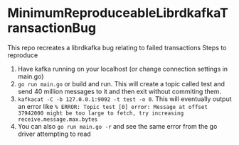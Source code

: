 # MinimumReproduceableLibrdkafkaTransactionBug
This repo recreates a librdkafka bug relating to failed transactions
Steps to reproduce

1. Have kafka running on your localhost (or change connection settings in main.go)
2. `go run main.go` or build and run. This will create a topic called test and send 40 million messages to it and then exit without commiting them.
3. `kafkacat -C -b 127.0.0.1:9092 -t test -o 0`. This will eventually output an error like `% ERROR: Topic test [0] error: Message at offset 37942000 might be too large to fetch, try increasing receive.message.max.bytes`
4. You can also `go run main.go -r` and see the same error from the go driver attempting to read
